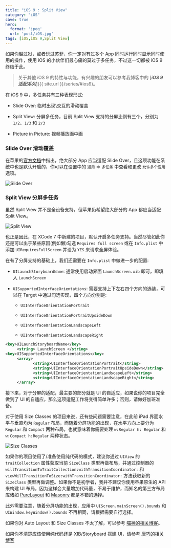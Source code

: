 ```yaml
---
title: "iOS 9 : Split View"
category: "iOS"
cave: true
hero:
  format: 'jpeg'
  url: 'post/iOS.jpg'
tags: [iOS,iOS 9,Split View]
---
```

如果你越过狱，或者玩过苏菲，你一定对有过多个 App 同时运行同时显示同时使用的操作，使用 iOS 的小伙伴们最心痛的莫过于多任务，不过这一切都被 iOS 9 终结于此。

> 关于其他 iOS 9 的特性与功能，有兴趣的朋友可以参考我博客中的 [***iOS 9 适配系列***]({{ site.url }}/series/#ios9)。

在 iOS 9 中，多任务共有三种表现形式:

* Slide Over: 临时出现\交互的滑动覆盖

* Split View: 分屏多任务，目前 Split View 支持的分屏比例有三个，分别为 `1/2`、`1/3` 和 `2/3`

* Picture in Picture: 视频播放画中画

### Slide Over 滑动覆盖

在苹果的[官方文档](https://developer.apple.com/library/prerelease/ios/documentation/WindowsViews/Conceptual/AdoptingMultitaskingOniPad/index.html#//apple_ref/doc/uid/TP40015145)中指出，绝大部分 App 应当适配 Slide Over，且这项功能在系统中也是默认开启的，你可以在设置中的 `通用` => `多任务` 中查看和更改 `允许多个应用` 选项。

![Slide Over](https://img.blog.csdn.net/20151007222617821?watermark/2/text/aHR0cDovL2Jsb2cuY3Nkbi5uZXQv/font/5a6L5L2T/fontsize/400/fill/I0JBQkFCMA==/dissolve/70/gravity/Center)


### Split View 分屏多任务

虽然 Split View 并不是全设备支持，但苹果仍希望绝大部分的 App 都应当适配 Split View。

![Split View](https://img.blog.csdn.net/20151007222636660?watermark/2/text/aHR0cDovL2Jsb2cuY3Nkbi5uZXQv/font/5a6L5L2T/fontsize/400/fill/I0JBQkFCMA==/dissolve/70/gravity/Center)


也正是因此，在 XCode 7 中新建的项目，默认开启多任务支持。当然尽管如此你还是可以出于某些原因(例如懒)勾选 `Requires full screen` 或在 `Info.plist` 中添加 `UIRequiresFullScreen` 并设为 `YES` 来请求全屏体验。

在有了分屏支持的基础上，我们还需要在 `Info.plist` 中做进一步的配置:

* `UILaunchStoryboardName`: 通常使用启动界面 `LaunchScreen.xib` 即可，即填入 `LaunchScreen`

* `UISupportedInterfaceOrientations`: 需要支持上下左右四个方向的选装，可以在 Target 中通过勾选实现，四个方向分别是:

	* `UIInterfaceOrientationPortrait`

	* `UIInterfaceOrientationPortraitUpsideDown`

	* `UIInterfaceOrientationLandscapeLeft`

	* `UIInterfaceOrientationLandscapeRight`

```xml
<key>UILaunchStoryboardName</key>
     <string> LaunchScreen </string>
<key>UISupportedInterfaceOrientations</key>
     <array>
			<string>UIInterfaceOrientationPortrait</string>
			<string>UIInterfaceOrientationPortraitUpsideDown</string>
			<string>UIInterfaceOrientationLandscapeLeft</string>
			<string>UIInterfaceOrientationLandscapeRight</string>
     </array>
```


接下来，对于分屏的适配，最主要的部分就是 UI 的自适应，如果说你的项目完全做到了 UI 的自适应，那么这项适配工作将变得简单许多；否则，请做好加班准备。

对于使用 Size Classes 的项目来说，还有些问题需要注意，在此前 iPad 界面水平与垂直均为 `Regular` 布局，而随着分屏功能的出现，在水平方向上要分为 `Regular` 和 `Compact` 两种布局，也就意味着你需要处理 `w:Regular h: Regular` 和 `w:Compact h:Regular` 两种状态。

![Size Classes](https://img.blog.csdn.net/20151008144748743?watermark/2/text/aHR0cDovL2Jsb2cuY3Nkbi5uZXQv/font/5a6L5L2T/fontsize/400/fill/I0JBQkFCMA==/dissolve/70/gravity/Center)


如果你的项目使用了/准备使用纯代码的模式，建议你通过 `UIView` 的 `traitCollection` 属性获取当前 `SizeClass` 类型再做布局，并通过控制器的 `willTransitionToTraitCollection:withTransitionCoordinator:` 和 `viewWillTransitionToSize:withTransitionCoordinator:` 方法获取新的 `SizeClass` 类型再做调整。如果你不是初学者，我并不建议你使用苹果原生的 API 来构建 UI 布局，因为这样会大量增加代码量，不易于维护，而知名的第三方布局库诸如 [PureLayout](https://github.com/PureLayout/PureLayout) 和 [Masonry](https://github.com/SnapKit/Masonry) 都是不错的选择。

此外需要注意，随着分屏功能的出现，应用中 `UIScreen.mainScreen().bounds` 和 `UIWindow.keyWindow().bounds` 不再相同，请根据需要自行选择。

如果你对 Auto Layout 和 Size Classes 不太了解，可以参考 [喵神的相关博客](https://onevcat.com/2014/07/ios-ui-unique/)。

如果你不清楚应该使用纯代码还是 XIB/Storyboard 搭建 UI，请参考 [唐巧的相关博客](https://blog.devtang.com/blog/2015/03/22/ios-dev-controversy-2/)




